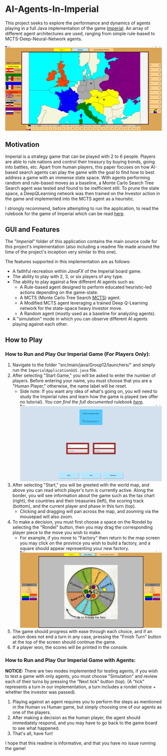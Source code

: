 # AI-Agents-In-Imperial

This project seeks to explore the performance and dynamics of agents playing in a full Java implementation of the game [Imperial](http://bit.ly/Imperial-wiki). An array of different agent architectures are used, ranging from simple rule-based to MCTS-Deep-Neural-Network agents.

![Game Board](images/main_board.PNG)

## Motivation

Imperial is a strategy game that can be played with 2 to 6 people. Players are able to rule nations and control their treasury by buying bonds, going into battles, etc. Apart from human players, this paper focuses on how AI-based search agents can play the game with the goal to find how to best address a game with an immense state space. With agents performing random and rule-based moves as a baseline, a Monte Carlo Search Tree Search agent was tested and found to be inefficient still. To prune the state space, a DeepQLearning network was then trained on the Investor action in the game and implemented into the MCTS agent as a heuristic.

I strongly recommend, before attempting to run the application, to read the rulebook for the game of Imperial which can be read [here](https://www.fgbradleys.com/rules/rules4/Imperial%20-%20Rules.pdf).

## GUI and Features

The "_Imperial_" folder of this application contains the main source code for this project's implementation (also including a readme file made around the time of the project's inception very similar to this one).

The features supported in this implementation are as follows:
- A faithful recreation within _JavaFX_ of the Imperial board game.
- The ability to play with 2, 3, or six players of any type.
- The ability to play against a few different AI agents such as:
  - A Rule-based agent designed to perform educated heuristic-led actions depending on the game-state.
  - A MCTS (Monte Carlo Tree Search [MCTS](https://en.wikipedia.org/wiki/Monte_Carlo_tree_search)) agent.
  - A Modified MCTS agent leveraging a trained Deep Q-Learning network for the state-space heavy Investor move.
  - A Random agent (mostly used as a baseline for analyzing agents).
- A "simulation" mode in which you can observe different AI agents playing against each other.
## How to Play

### How to Run and Play Our Imperial Game (For Players Only):

1. Navigate to the folder "src/main/java/Group12/launchers/" and simply run the `ImperialApplicationGUI.java` file.
2. After selecting "Start Game," you will be asked to enter the number of players. Before entering your name, you must choose that you are a "Human Player," otherwise, the name label will be reset.
   - Side note: If you want any idea of what's going on, you will need to study the Imperial rules and learn how the game is played (we offer no tutorial). _You can find the full documented rulebook [here](https://www.fgbradleys.com/rules/rules4/Imperial%20-%20Rules.pdf)_.
![Game Board](images/menu_2.PNG)
3. After selecting "Start," you will be greeted with the world map, and above you can read which player's turn is currently active. Along the border, you will see information about the game such as the tax chart (right), the countries and their treasuries (left), the scoring track (bottom), and the current player and phase in this turn (top).
   - Clicking and dragging will pan across the map, and zooming via the mousepad will also zoom.
4. To make a decision, you must first choose a space on the Rondel by selecting the "Rondel" button, then you may drag the corresponding player piece to the move you wish to make.
   - For example, if you move to "Factory" then return to the map screen you may click on the province you wish to build a factory, and a square should appear representing your new factory.
![Game Board](images/rondel.PNG)
5. The game should progress with ease through each choice, and if an action does not end a turn in any case, pressing the "Finish Turn" button at the top of the screen should continue the game.
6. If a player won, the scores will be printed in the console.

### How to Run and Play Our Imperial Game with Agents:

**NOTICE:** There are two modes implemented for testing agents, if you wish to test a game with only agents, you must choose "Simulation" and review each of their turns by pressing the "Next tick" button (top). (A "tick" represents a turn in our implementation, a turn includes a rondel choice + whether the investor was passed).

1. Playing against an agent requires you to perform the steps as mentioned in the Human vs Human game, but simply choosing one of our agents as one of the players.
2. After making a decision as the human player, the agent should immediately respond, and you may have to go back to the game board to see what happened.
3. That's all, have fun!

I hope that this readme is informative, and that you have no issue running the game!
